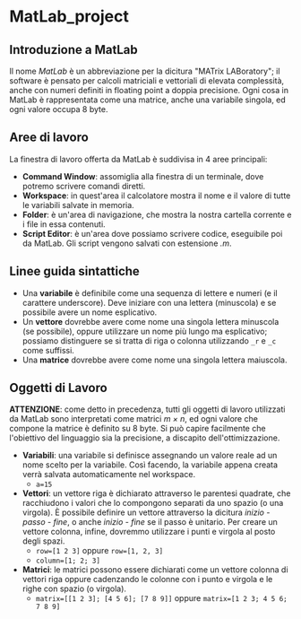 # MatLab_project
## Introduzione a MatLab
Il nome *MatLab* è un abbreviazione per la dicitura "MATrix LABoratory"; il software è pensato per calcoli matriciali e vettoriali di elevata complessità, anche con numeri definiti in floating point a doppia precisione.
Ogni cosa in MatLab è rappresentata come una matrice, anche una variabile singola, ed ogni valore occupa 8 byte.
## Aree di lavoro
La finestra di lavoro offerta da MatLab è suddivisa in 4 aree principali:
- **Command Window**: assomiglia alla finestra di un terminale, dove potremo scrivere comandi diretti.
- **Workspace**: in quest'area il calcolatore mostra il nome e il valore di tutte le variabili salvate in memoria.
- **Folder**: è un'area di navigazione, che mostra la nostra cartella corrente e i file in essa contenuti.
- **Script Editor**: è un'area dove possiamo scrivere codice, eseguibile poi da MatLab. Gli script vengono salvati con estensione *.m*.
## Linee guida sintattiche
- Una **variabile** è definibile come una sequenza di lettere e numeri (e il carattere underscore). Deve iniziare con una lettera (minuscola) e se possibile avere un nome esplicativo.
- Un **vettore** dovrebbe avere come nome una singola lettera minuscola (se possibile), oppure utilizzare un nome più lungo ma esplicativo; possiamo distinguere se si tratta di riga o colonna utilizzando `_r` e `_c` come suffissi.
- Una **matrice** dovrebbe avere come nome una singola lettera maiuscola.
## Oggetti di Lavoro
**ATTENZIONE**: come detto in precedenza, tutti gli oggetti di lavoro utilizzati da MatLab sono interpretati come matrici *m × n*, ed ogni valore che compone la matrice è definito su 8 byte. Si può capire facilmente che l'obiettivo del linguaggio sia la precisione, a discapito dell'ottimizzazione.
- **Variabili**: una variabile si definisce assegnando un valore reale ad un nome scelto per la variabile. Così facendo, la variabile appena creata verrà salvata automaticamente nel workspace.
  - `a=15`
- **Vettori**: un vettore riga è dichiarato attraverso le parentesi quadrate, che racchiudono i valori che lo compongono separati da uno spazio (o una virgola). È possibile definire un vettore attraverso la dicitura *inizio - passo - fine*, o anche *inizio - fine* se il passo è unitario.
Per creare un vettore colonna, infine, dovremmo utilizzare i punti e virgola al posto degli spazi.
  - `row=[1 2 3]` oppure `row=[1, 2, 3]`
  - `column=[1; 2; 3]`
- **Matrici**: le matrici possono essere dichiarati come un vettore colonna di vettori riga oppure cadenzando le colonne con i punto e virgola e le righe con spazio (o virgola).
  -  `matrix=[[1 2 3]; [4 5 6]; [7 8 9]]` oppure `matrix=[1 2 3; 4 5 6; 7 8 9]`

